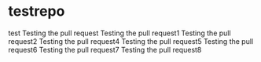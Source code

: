 # testrepo
test
Testing the pull request
Testing the pull request1
Testing the pull request2
Testing the pull request4
Testing the pull request5
Testing the pull request6
Testing the pull request7
Testing the pull request8
